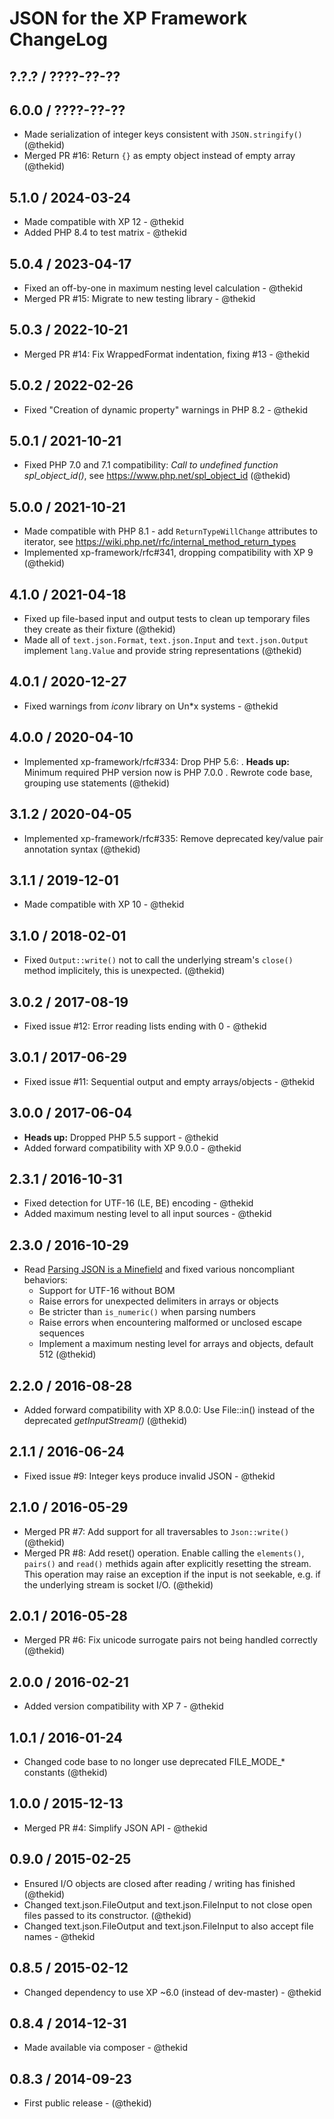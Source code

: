 JSON for the XP Framework ChangeLog
========================================================================

## ?.?.? / ????-??-??

## 6.0.0 / ????-??-??

* Made serialization of integer keys consistent with `JSON.stringify()`
  (@thekid)
* Merged PR #16: Return `{}` as empty object instead of empty array
  (@thekid)

## 5.1.0 / 2024-03-24

* Made compatible with XP 12 - @thekid
* Added PHP 8.4 to test matrix - @thekid

## 5.0.4 / 2023-04-17

* Fixed an off-by-one in maximum nesting level calculation - @thekid
* Merged PR #15: Migrate to new testing library - @thekid

## 5.0.3 / 2022-10-21

* Merged PR #14: Fix WrappedFormat indentation, fixing #13 - @thekid

## 5.0.2 / 2022-02-26

* Fixed "Creation of dynamic property" warnings in PHP 8.2 - @thekid

## 5.0.1 / 2021-10-21

* Fixed PHP 7.0 and 7.1 compatibility: *Call to undefined function
  spl_object_id()*, see https://www.php.net/spl_object_id
  (@thekid)

## 5.0.0 / 2021-10-21

* Made compatible with PHP 8.1 - add `ReturnTypeWillChange` attributes to
  iterator, see https://wiki.php.net/rfc/internal_method_return_types
* Implemented xp-framework/rfc#341, dropping compatibility with XP 9
  (@thekid)

## 4.1.0 / 2021-04-18

* Fixed up file-based input and output tests to clean up temporary files
  they create as their fixture
  (@thekid)
* Made all of `text.json.Format`, `text.json.Input` and `text.json.Output`
  implement `lang.Value` and provide string representations
  (@thekid)

## 4.0.1 / 2020-12-27

* Fixed warnings from *iconv* library on Un\*x systems - @thekid

## 4.0.0 / 2020-04-10

* Implemented xp-framework/rfc#334: Drop PHP 5.6:
  . **Heads up:** Minimum required PHP version now is PHP 7.0.0
  . Rewrote code base, grouping use statements
  (@thekid)

## 3.1.2 / 2020-04-05

* Implemented xp-framework/rfc#335: Remove deprecated key/value pair
  annotation syntax
  (@thekid)

## 3.1.1 / 2019-12-01

* Made compatible with XP 10 - @thekid

## 3.1.0 / 2018-02-01

* Fixed `Output::write()` not to call the underlying stream's `close()`
  method implicitely, this is unexpected.
  (@thekid)

## 3.0.2 / 2017-08-19

* Fixed issue #12: Error reading lists ending with 0 - @thekid

## 3.0.1 / 2017-06-29

* Fixed issue #11: Sequential output and empty arrays/objects - @thekid

## 3.0.0 / 2017-06-04

* **Heads up:** Dropped PHP 5.5 support - @thekid
* Added forward compatibility with XP 9.0.0 - @thekid

## 2.3.1 / 2016-10-31

* Fixed detection for UTF-16 (LE, BE) encoding - @thekid
* Added maximum nesting level to all input sources - @thekid

## 2.3.0 / 2016-10-29

* Read [Parsing JSON is a Minefield](http://seriot.ch/parsing_json.html)
  and fixed various noncompliant behaviors:
  - Support for UTF-16 without BOM
  - Raise errors for unexpected delimiters in arrays or objects
  - Be stricter than `is_numeric()` when parsing numbers
  - Raise errors when encountering malformed or unclosed escape sequences
  - Implement a maximum nesting level for arrays and objects, default 512
  (@thekid)

## 2.2.0 / 2016-08-28

* Added forward compatibility with XP 8.0.0: Use File::in() instead of
  the deprecated *getInputStream()*
  (@thekid)

## 2.1.1 / 2016-06-24

* Fixed issue #9: Integer keys produce invalid JSON - @thekid 

## 2.1.0 / 2016-05-29

* Merged PR #7: Add support for all traversables to `Json::write()`
  (@thekid)
* Merged PR #8: Add reset() operation. Enable calling the `elements()`,
  `pairs()` and `read()` methids  again after explicitly resetting the 
  stream. This operation may raise an exception if the input is not
  seekable, e.g. if the underlying stream is socket I/O.
  (@thekid)

## 2.0.1 / 2016-05-28

* Merged PR #6: Fix unicode surrogate pairs not being handled correctly
  (@thekid)

## 2.0.0 / 2016-02-21

* Added version compatibility with XP 7 - @thekid

## 1.0.1 / 2016-01-24

* Changed code base to no longer use deprecated FILE_MODE_* constants
  (@thekid)

## 1.0.0 / 2015-12-13

* Merged PR #4: Simplify JSON API - @thekid

## 0.9.0 / 2015-02-25

* Ensured I/O objects are closed after reading / writing has finished
  (@thekid)
* Changed text.json.FileOutput and text.json.FileInput to not close open
  files passed to its constructor.
  (@thekid)
* Changed text.json.FileOutput and text.json.FileInput to also accept
  file names - @thekid

## 0.8.5 / 2015-02-12

* Changed dependency to use XP ~6.0 (instead of dev-master) - @thekid

## 0.8.4 / 2014-12-31

* Made available via composer - @thekid

## 0.8.3 / 2014-09-23

* First public release - (@thekid)

